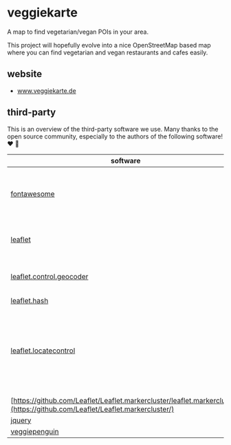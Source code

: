 # veggiekarte

A map to find vegetarian/vegan POIs in your area.

This project will hopefully evolve into a nice OpenStreetMap based map where you can find vegetarian and vegan restaurants and cafes easily.

## website
* www.veggiekarte.de

## third-party

This is an overview of the third-party software we use. Many thanks to the open source community, especially to the authors of the following software! ❤️ 🍻

|software			|license		|version	|purpose	|
|---				|---			|---		|---		|
|[fontawesome](https://github.com/FortAwesome/Font-Awesome/) | CC-BY-4.0, OFL-1.1, MIT [*](https://github.com/FortAwesome/Font-Awesome/blob/master/LICENSE.txt) | | 
|[leaflet](https://github.com/Leaflet/Leaflet/) |BSD-2-Clause [*](https://github.com/Leaflet/Leaflet/blob/master/LICENSE) | 1.4.0 |
|[leaflet.control.geocoder](https://github.com/perliedman/leaflet-control-geocoder/) |BSD-2-Clause [*](https://github.com/perliedman/leaflet-control-geocoder/blob/master/LICENSE) | |
|[leaflet.hash](https://github.com/mlevans/leaflet-hash/) |MIT [*](https://github.com/mlevans/leaflet-hash/blob/master/LICENSE.md) | |
|[leaflet.locatecontrol](https://github.com/domoritz/leaflet-locatecontrol/) |MIT [*](https://github.com/domoritz/leaflet-locatecontrol/blob/gh-pages/LICENSE) |  | A control to geolocate the user. The button with the marker on the top left.  |
|[https://github.com/Leaflet/Leaflet.markercluster/leaflet.markercluster](https://github.com/Leaflet/Leaflet.markercluster/) |MIT [*](https://github.com/Leaflet/Leaflet.markercluster/blob/master/MIT-LICENCE.txt) | |
|[jquery](https://github.com/jquery/jquery) | MIT [*](https://github.com/jquery/jquery/blob/master/LICENSE.txt) | | |
|[veggiepenguin](https://openclipart.org/detail/189178/veggiepenguin) | | | favicon |
